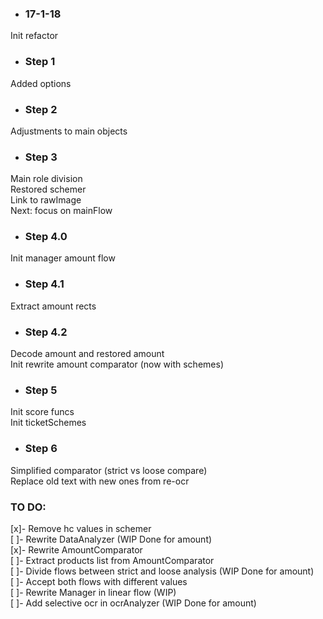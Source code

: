 * ### 17-1-18   
Init refactor   
   
* ### Step 1   
Added options   
   
* ### Step 2   
Adjustments to main objects   

* ### Step 3   
Main role division   
Restored schemer   
Link to rawImage   
Next: focus on mainFlow   

* ### Step 4.0
Init manager amount flow   

* ### Step 4.1   
Extract amount rects   

* ### Step 4.2   
Decode amount and restored amount   
Init rewrite amount comparator (now with schemes)   

* ### Step 5   
Init score funcs   
Init ticketSchemes   

* ### Step 6   
Simplified comparator (strict vs loose compare)   
Replace old text with new ones from re-ocr   




### TO DO:   
[x]- Remove hc values in schemer   
[ ]- Rewrite DataAnalyzer (WIP Done for amount)   
[x]- Rewrite AmountComparator    
[ ]- Extract products list from AmountComparator   
[ ]- Divide flows between strict and loose analysis (WIP Done for amount)   
[ ]- Accept both flows with different values   
[ ]- Rewrite Manager in linear flow (WIP)   
[ ]- Add selective ocr in ocrAnalyzer (WIP Done for amount)   


